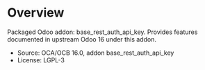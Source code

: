 # Overview

Packaged Odoo addon: base_rest_auth_api_key. Provides features documented in upstream Odoo 16 under this addon.

- Source: OCA/OCB 16.0, addon base_rest_auth_api_key
- License: LGPL-3
